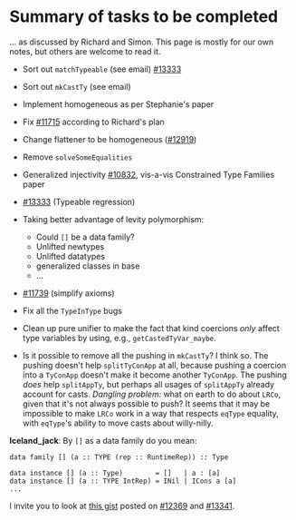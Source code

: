 # Summary of tasks to be completed



... as discussed by Richard and Simon. This page is mostly for our own notes, but others are welcome to read it.


- Sort out `matchTypeable` (see email) [\#13333](https://gitlab.staging.haskell.org/ghc/ghc/issues/13333)
- Sort out `mkCastTy` (see email)
- Implement homogeneous as per Stephanie's paper
- Fix [\#11715](https://gitlab.staging.haskell.org/ghc/ghc/issues/11715) according to Richard's plan
- Change flattener to be homogeneous ([\#12919](https://gitlab.staging.haskell.org/ghc/ghc/issues/12919))
- Remove `solveSomeEqualities`
- Generalized injectivity [\#10832](https://gitlab.staging.haskell.org/ghc/ghc/issues/10832), vis-a-vis Constrained Type Families paper
- [\#13333](https://gitlab.staging.haskell.org/ghc/ghc/issues/13333) (Typeable regression)
- Taking better advantage of levity polymorphism:

  - Could `[]` be a data family?
  - Unlifted newtypes
  - Unlifted datatypes
  - generalized classes in base
  - ...
- [\#11739](https://gitlab.staging.haskell.org/ghc/ghc/issues/11739) (simplify axioms)
- Fix all the `TypeInType` bugs
- Clean up pure unifier to make the fact that kind coercions *only* affect type variables by using, e.g., `getCastedTyVar_maybe`.
- Is it possible to remove all the pushing in `mkCastTy`? I think so. The pushing doesn't help `splitTyConApp` at all, because pushing a coercion into a `TyConApp` doesn't make it become another `TyConApp`. The pushing *does* help `splitAppTy`, but perhaps all usages of `splitAppTy` already account for casts. *Dangling problem:* what on earth to do about `LRCo`, given that it's not always possible to push? It seems that it may be impossible to make `LRCo` work in a way that respects `eqType` equality, with `eqType`'s ability to move casts about willy-nilly.


**Iceland\_jack**: By `[]` as a data family do you mean:


```
data family [] (a :: TYPE (rep :: RuntimeRep)) :: Type

data instance [] (a :: Type)        = []   | a : [a]
data instance [] (a :: TYPE IntRep) = INil | ICons a [a]
...
```


I invite you to look at [
this gist](https://gist.github.com/Icelandjack/1824f4544c86b4ab497282783f94c360) posted on [\#12369](https://gitlab.staging.haskell.org/ghc/ghc/issues/12369) and [\#13341](https://gitlab.staging.haskell.org/ghc/ghc/issues/13341).


